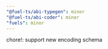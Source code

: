 ```yaml
---
"@fuel-ts/abi-typegen": minor
"@fuel-ts/abi-coder": minor
"fuels": minor
---
```


chore!: support new encoding schema
